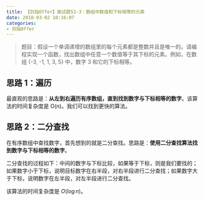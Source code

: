 ```yaml
---
title: 【剑指Offer】面试题53-3：数组中数值和下标相等的元素
date: 2018-03-02 10:16:07
categories:
- 剑指Offer
---
```


> 题目：假设一个单调递增的数组里的每个元素都是整数并且是唯一的。请编程实现一个函数，找出数组中任意一个数值等于其下标的元素。例如，在数组 {-3, -1, 1, 3, 5} 中，数字 3 和它的下标相等。

<!-- more -->

## 思路 1：遍历

最直观的思路是：**从左到右遍历有序数组，直到找到数字与下标相等的数字**。该算法的时间复杂度是 O(n)。我们可以找到更快的算法。

## 思路 2：二分查找

在有序数组中查找数字，首先想到的就是二分查找。思路是：**使用二分查找算法找到数字与下标相等的数字**。

二分查找的过程如下：中间的数字与下标比较，如果等于下标，则是我们要找的；如果数字小于下标，说明目标数字在右半段，对右半段进行二分查找；如果数字大于下标，说明数字在左半段，对左半段进行二分查找。

该算法的时间复杂度是 $O(log\,n)$。